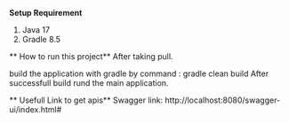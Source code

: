 **Setup Requirement**

1. Java 17
2. Gradle 8.5


** How to run this project**
After taking pull.

build the application with gradle by command : gradle clean build
After successfull build rund the main application.


** Usefull Link to get apis**
Swagger link: http://localhost:8080/swagger-ui/index.html#
